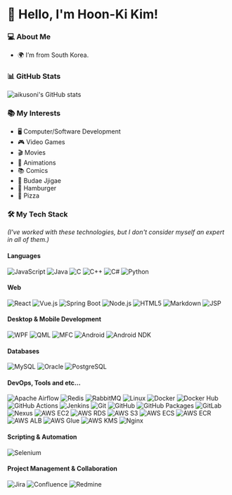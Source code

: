# 👋 Hello, I'm Hoon-Ki Kim!

### 💻 About Me
- 🌍 I’m from South Korea.

### 📊 GitHub Stats
![aikusoni's GitHub stats](https://github-readme-stats.vercel.app/api?username=aikusoni&show_icons=true&theme=radical)

### 📚 My Interests
- 🖥️ Computer/Software Development
- 🎮 Video Games
- 🎬 Movies
- 🎨 Animations
- 📚 Comics
- 🍲 Budae Jjigae
- 🍔 Hamburger
- 🍕 Pizza

### 🛠️ My Tech Stack
*(I've worked with these technologies, but I don't consider myself an expert in all of them.)*

#### Languages
![JavaScript](https://img.shields.io/badge/-JavaScript-333333?style=flat&logo=javascript)
![Java](https://img.shields.io/badge/-Java-333333?style=flat&logo=java)
![C](https://img.shields.io/badge/-C-333333?style=flat&logo=c)
![C++](https://img.shields.io/badge/-C++-333333?style=flat&logo=cplusplus)
![C#](https://img.shields.io/badge/-C%23-333333?style=flat&logo=csharp)
![Python](https://img.shields.io/badge/-Python-333333?style=flat&logo=python)

#### Web
![React](https://img.shields.io/badge/-React-333333?style=flat&logo=react)
![Vue.js](https://img.shields.io/badge/-Vue.js-333333?style=flat&logo=vue.js)
![Spring Boot](https://img.shields.io/badge/-Spring%20Boot-333333?style=flat&logo=spring-boot)
![Node.js](https://img.shields.io/badge/-Node.js-333333?style=flat&logo=node.js)
![HTML5](https://img.shields.io/badge/-HTML5-333333?style=flat&logo=html5)
![Markdown](https://img.shields.io/badge/-Markdown-333333?style=flat&logo=markdown)
![JSP](https://img.shields.io/badge/-JSP-333333?style=flat)

#### Desktop & Mobile Development
![WPF](https://img.shields.io/badge/-WPF-333333?style=flat&logo=microsoft)
![QML](https://img.shields.io/badge/-QML-333333?style=flat)
![MFC](https://img.shields.io/badge/-MFC-333333?style=flat)
![Android](https://img.shields.io/badge/-Android-333333?style=flat&logo=android)
![Android NDK](https://img.shields.io/badge/-Android%20NDK-333333?style=flat&logo=android)

#### Databases
![MySQL](https://img.shields.io/badge/-MySQL-333333?style=flat&logo=mysql)
![Oracle](https://img.shields.io/badge/-Oracle-333333?style=flat&logo=oracle)
![PostgreSQL](https://img.shields.io/badge/-PostgreSQL-333333?style=flat&logo=postgresql)

#### DevOps, Tools and etc...
![Apache Airflow](https://img.shields.io/badge/-Apache%20Airflow-333333?style=flat&logo=apache-airflow)
![Redis](https://img.shields.io/badge/-Redis-333333?style=flat&logo=redis)
![RabbitMQ](https://img.shields.io/badge/-RabbitMQ-333333?style=flat&logo=rabbitmq)
![Linux](https://img.shields.io/badge/-Linux-333333?style=flat&logo=linux)
![Docker](https://img.shields.io/badge/-Docker-333333?style=flat&logo=docker)
![Docker Hub](https://img.shields.io/badge/-Docker%20Hub-333333?style=flat&logo=docker)
![GitHub Actions](https://img.shields.io/badge/-GitHub%20Actions-333333?style=flat&logo=github-actions)
![Jenkins](https://img.shields.io/badge/-Jenkins-333333?style=flat&logo=jenkins)
![Git](https://img.shields.io/badge/-Git-333333?style=flat&logo=git)
![GitHub](https://img.shields.io/badge/-GitHub-333333?style=flat&logo=github)
![GitHub Packages](https://img.shields.io/badge/-GitHub%20Packages-333333?style=flat&logo=github)
![GitLab](https://img.shields.io/badge/-GitLab-333333?style=flat&logo=gitlab)
![Nexus](https://img.shields.io/badge/-Nexus-333333?style=flat&logo=nexus)
![AWS EC2](https://img.shields.io/badge/-AWS%20EC2-333333?style=flat&logo=amazon-aws)
![AWS RDS](https://img.shields.io/badge/-AWS%20RDS-333333?style=flat&logo=amazon-aws)
![AWS S3](https://img.shields.io/badge/-AWS%20S3-333333?style=flat&logo=amazon-aws)
![AWS ECS](https://img.shields.io/badge/-AWS%20ECS-333333?style=flat&logo=amazon-ecs)
![AWS ECR](https://img.shields.io/badge/-AWS%20ECR-333333?style=flat&logo=amazon-ecr)
![AWS ALB](https://img.shields.io/badge/-AWS%20ALB-333333?style=flat&logo=amazon-alb)
![AWS Glue](https://img.shields.io/badge/-AWS%20Glue-333333?style=flat&logo=amazon-glue)
![AWS KMS](https://img.shields.io/badge/-AWS%20KMS-333333?style=flat&logo=amazon-kms)
![Nginx](https://img.shields.io/badge/-Nginx-333333?style=flat&logo=nginx)

#### Scripting & Automation
![Selenium](https://img.shields.io/badge/-Selenium-333333?style=flat&logo=selenium)

#### Project Management & Collaboration
![Jira](https://img.shields.io/badge/-Jira-333333?style=flat&logo=jira)
![Confluence](https://img.shields.io/badge/-Confluence-333333?style=flat&logo=confluence)
![Redmine](https://img.shields.io/badge/-Redmine-333333?style=flat&logo=redmine)
